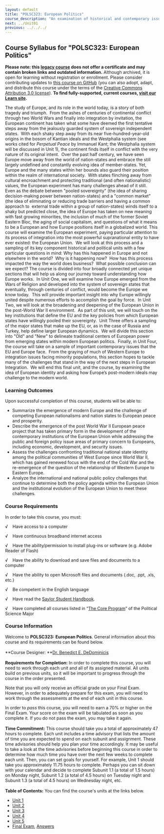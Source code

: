 ```yaml
---
layout: default
title: "POLSC323: European Politics"
course_description: "An examination of historical and contemporary issues in European politics. Topics include the wars of religion, the pre-colonial era, the First and Second World Wars, and the formation of the European Union (EU)."
next: ../Unit01
previous: ../../../
---
```

Course Syllabus for "POLSC323: European Politics"
-------------------------------------------------

**Please note: this [legacy course](https://sayloracademy.zendesk.com/hc/en-us/articles/206089967) does not offer a certificate and may contain 
broken links and outdated information.** Although archived, it is open 
for learning without registration or enrollment. Please consider contributing 
updates to [this course on GitHub](https://github.com/saylordotorg/course_polsc323) 
(you can also adopt, adapt, and distribute this course under the terms of 
the [Creative Commons Attribution 3.0 license](http://creativecommons.org/licenses/by/3.0/)). **To find fully-supported, current courses, [visit our 
Learn site](https://learn.saylor.org).**

The study of Europe, and its role in the world today, is a story of both
tragedy and triumph.  From the ashes of centuries of continental
conflict through two World Wars and finally into integration by
invitation, the European continent has taken what some have deemed the
first tentative steps away from the jealously guarded system of
sovereign independent states.  With each shaky step away from its near
five-hundred-year-old origins in the bosom of Kantian ideals and the
Westphalia system (see works cited for *Perpetual Peace* by Immanuel
Kant; the Westphalia system will be discussed in Unit 1), the continent
finds itself in conflict with the very nature of its original intent. 
Over the past half century, we have seen Europe move away from the world
of nation-states and embrace the still largely undefined and constantly
evolving idea of member-states. Yet, Europe and the many states within
her bounds also guard their position within the realm of international
society.  With states flinching away from cultural encroachment and
protecting traditional (and often nationalistic) values, the European
experiment has many challenges ahead of it still.  Even as the debate
between "pooled sovereignty" (the idea of sharing decision-making power
between nation-states) and a "common market" (the idea of eliminating or
reducing trade barriers and having a common approach to  external trade
within a group of nation-states) winds itself to a shaky but predicted
close, the idea of Europe has taken on new meaning with fast growing
minorities, the inclusion of much of the former Soviet Eastern Bloc, the
aging of social capitalism, and questions of what it means to be a
European and how Europe positions itself in a globalized world. This
course will examine the European experiment, paying particular attention
to its process of integration into the most powerful supranational
entity to have ever existed: the European Union.  We will look at this
process and a sampling of its key component historical and political
units with a few particular questions in mind: Why has this happened in
Europe and not elsewhere in the world?  Why is it happening now?  How
has this process impacted the way the world does business?  What
possible conclusion can we expect? The course is divided into four
broadly connected yet unique sections that will help us along our
journey toward understanding how Europe works.  In Unit One, we will
examine how Europe emerged from the Wars of Religion and developed into
the system of sovereign states that eventually, through centuries of
conflict, would become the Europe we know today.  This will provide
important insight into why Europe willingly united despite numerous
efforts to accomplish the goal by force.  In Unit Two, we will look at
the broadening and deepening of the European Union in the post-World War
II environment.  As part of this unit, we will touch on the key
institutions that define the EU and the key policies from which European
states have willingly pooled their sovereignty.  Unit Three offers a
sampling of the major states that make up the EU, or, as in the case of
Russia and Turkey, help define larger European dynamics.  We will divide
this section into "Old" and "New" to delineate traditional centers of
European power from emerging states within modern European politics. 
Finally, in Unit Four, the course will take on a sample of important
contemporary issues that the EU and Europe face.  From the graying of
much of Western Europe to integration issues facing minority
populations, this section hopes to tackle many of the challenges that
stand in the way of the next steps in European Integration.  We will end
this final unit, and the course, by examining the idea of European
identity and asking how Europe’s post-modern ideals may challenge to the
modern world.

### Learning Outcomes

Upon successful completion of this course, students will be able to:  

-   Summarize the emergence of modern Europe and the challenge of
    competing European nationalisms and nation states to European peace
    and prosperity.
-   Describe the emergence of the post World War II European peace
    project that has taken primary form in the development of the
    contemporary institutions of the European Union while addressing the
    public and foreign policy issue areas of primary concern to
    Europeans, including economic, development, and security issues.
-   Assess the challenges confronting traditional national state
    identity among the political communities of West Europe since World
    War II, which has gained renewed focus with the end of the Cold War
    and the re-emergence of the question of the relationship of Western
    Europe to Eastern Europe.
-   Analyze the international and national public policy challenges that
    continue to determine both the policy agenda within the European
    Union and the institutional evolution of the European Union to meet
    these challenges. 

### Course Requirements

In order to take this course, you must:  
  
 √    Have access to a computer  
  
 √    Have continuous broadband internet access  
  
 √    Have the ability/permission to install plug-ins or software (e.g.
Adobe Reader of Flash)  
  
 √    Have the ability to download and save files and documents to a
computer  
  
 √    Have the ability to open Microsoft files and documents (.doc,
.ppt, .xls, etc.)  
  
 √    Be competent in the English language  
  
 √    Have read the [Saylor Student
Handbook](https://resources.saylor.org/archived/wp-content/uploads/2012/05/Saylor-StudentHandbook.pdf).  
  
 √    Have completed all courses listed in “[The Core
Program](http://www.saylor.org/majors/political-science/)” of the
Political Science Major 

### Course Information

Welcome to **POLSC323:** **European Politics**. General information
about this course and its requirements can be found below.  
    
 **Course Designer: **[Dr. Benedict E.
DeDominicis](http://www.saylor.org/faculty-a-g/#DrBenedictEDeDominicis)  
    
 **Requirements for Completion:** In order to complete this course, you
will need to work through each unit and all of its assigned material.
All units build on previous units, so it will be important to progress
through the course in the order presented.  
  
 Note that you will only receive an official grade on your Final Exam.
However, in order to adequately prepare for this exam, you will need to
work through the assessments at the end of each unit in this course.   
  
 In order to *pass* this course, you will need to earn a 70% or higher
on the Final Exam. Your score on the exam will be tabulated as soon as
you complete it. If you do not pass the exam, you may take it again.   
    
 **Time Commitment:** This course should take you a total of
approximately 47 hours to complete. Each unit includes a time advisory
that lists the amount of time you are expected to spend on each subunit
and assignment. These time advisories should help you plan your time
accordingly. It may be useful to take a look at the time advisories
before beginning this course in order to determine how much time you
have over the next few weeks to complete each unit. Then, you can set
goals for yourself. For example, Unit 1 should take you approximately
11.75 hours to complete. Perhaps you can sit down with your calendar and
decide to complete Subunit 1.1 (a total of 1.5 hours) on Monday night,
Subunit 1.2 (a total of 4.5 hours) on Tuesday night and Subunit 1.3 (a
total of 4.5 hours) on Wednesday night, etc.  
    
**Table of Contents:** You can find the course's units at the links below.

- [Unit 1](https://legacy.saylor.org/polsc323/Unit01/)
- [Unit 2](https://legacy.saylor.org/polsc323/Unit02/)
- [Unit 3](https://legacy.saylor.org/polsc323/Unit03/)
- [Unit 4](https://legacy.saylor.org/polsc323/Unit04/)
- [Unit 5](https://legacy.saylor.org/polsc323/Unit05/)
- [Final Exam](http://saylordotorg.github.io/LegacyExams/POLSC/POLSC323/POLSC323-FinalExam.html), [Answers](http://saylordotorg.github.io/LegacyExams/POLSC/POLSC323/POLSC323-FinalExam-Answers.html)
